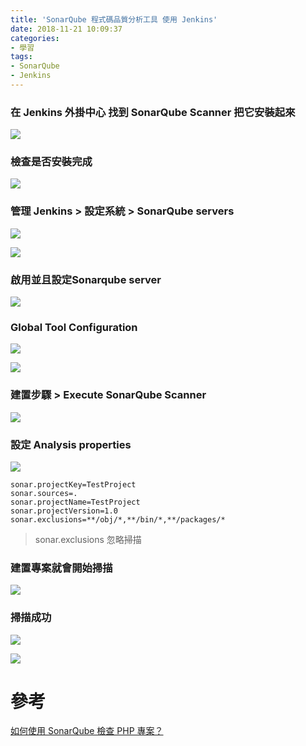 ```yaml
---
title: 'SonarQube 程式碼品質分析工具 使用 Jenkins'
date: 2018-11-21 10:09:37
categories:
- 學習
tags:
- SonarQube
- Jenkins
---
```



### 在 Jenkins 外掛中心 找到 SonarQube Scanner 把它安裝起來
![](https://i.imgur.com/MGOpSwT.png)

### 檢查是否安裝完成
![](https://i.imgur.com/VOpA38L.png)

### 管理 Jenkins > 設定系統 > SonarQube servers

![](https://i.imgur.com/W69D8aY.png)

![](https://i.imgur.com/djQB5ye.png)

### 啟用並且設定Sonarqube server
![](https://i.imgur.com/j0Gj3jM.png)

### Global Tool Configuration
![](https://i.imgur.com/jKyGsJC.png)

![](https://i.imgur.com/iOBJvyD.png)


### 建置步驟 > Execute SonarQube Scanner

![](https://i.imgur.com/MwY3GQ3.png)

### 設定 Analysis properties
![](https://i.imgur.com/hCnYFjN.png)

```
sonar.projectKey=TestProject
sonar.sources=. 
sonar.projectName=TestProject
sonar.projectVersion=1.0 
sonar.exclusions=**/obj/*,**/bin/*,**/packages/*
```
> sonar.exclusions 忽略掃描

### 建置專案就會開始掃描

![](https://i.imgur.com/uNnnE9D.png)

### 掃描成功
![](https://i.imgur.com/h15iB8R.png)


![](https://i.imgur.com/TTqBhsQ.png)


# 參考

[如何使用 SonarQube 檢查 PHP 專案？](https://oomusou.io/sonarqube/php/)